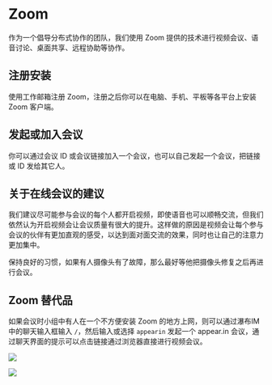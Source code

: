 # Zoom

作为一个倡导分布式协作的团队，我们使用 Zoom 提供的技术进行视频会议、语音讨论、桌面共享、远程协助等协作。

## 注册安装

使用工作邮箱注册 Zoom，注册之后你可以在电脑、手机、平板等各平台上安装 Zoom 客户端。

## 发起或加入会议

你可以通过会议 ID 或会议链接加入一个会议，也可以自己发起一个会议，把链接或 ID 发给其它人。

## 关于在线会议的建议

我们建议尽可能参与会议的每个人都开启视频，即使语音也可以顺畅交流，但我们依然认为开启视频会让会议质量有很大的提升。这样做的原因是视频会让每个参与会议的伙伴有更加直观的感受，以达到面对面交流的效果，同时也让自己的注意力更加集中。

保持良好的习惯，如果有人摄像头有了故障，那么最好等他把摄像头修复之后再进行会议。

## Zoom 替代品

如果会议时小组中有人在一个不方便安装 Zoom 的地方上网，则可以通过瀑布IM 中的聊天输入框输入 `/`，然后输入或选择 `appearin` 发起一个 appear.in 会议，通过聊天界面的提示可以点击链接通过浏览器直接进行视频会议。

![](http://7xj0bf.com1.z0.glb.clouddn.com/16-5-23/43110264.jpg)

![](http://7xj0bf.com1.z0.glb.clouddn.com/16-5-23/97973981.jpg)